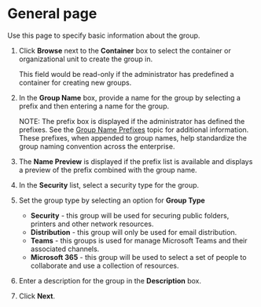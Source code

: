 # General page

Use this page to specify basic information about the group.

1. Click **Browse** next to the **Container** box to select the container or organizational unit to
   create the group in.

    This field would be read-only if the administrator has predefined a container for creating new
    groups.

2. In the **Group Name** box, provide a name for the group by selecting a prefix and then entering a
   name for the group.

    NOTE: The prefix box is displayed if the administrator has defined the prefixes. See the
    [Group Name Prefixes](../../../../admincenter/identitystore/configure/directoryservice/prefixes.md)
    topic for additional information.  
     These prefixes, when appended to group names, help standardize the group naming convention
    across the enterprise.

3. The **Name Preview** is displayed if the prefix list is available and displays a preview of the
   prefix combined with the group name.
4. In the **Security** list, select a security type for the group.
5. Set the group type by selecting an option for **Group Type**

    - **Security** - this group will be used for securing public folders, printers and other network
      resources.
    - **Distribution** - this group will only be used for email distribution.
    - **Teams** - this groups is used for manage Microsoft Teams and their associated channels.
    - **Microsoft 365** - this group will be used to select a set of people to collaborate and use a
      collection of resources.

6. Enter a description for the group in the **Description** box.
7. Click **Next**.

